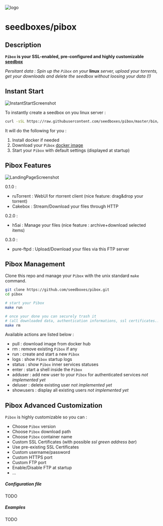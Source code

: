 ![logo](https://raw.githubusercontent.com/seedboxes/pibox/master/img/pibox.png)

# seedboxes/pibox

## Description

**`Pibox` is your SSL-enabled, pre-configured and highly customizable [seedbox](http://github.com/seedboxes/pibox)**

*Persitant data : Spin up the `Pibox` on your* **linux** *server, upload your torrents, get your downloads and delete the seedbox without loosing your data (!)*

## Instant Start

![InstantStartScreenshot](https://raw.githubusercontent.com/seedboxes/pibox/master/img/instantstart.png)

To instantly create a seedbox on you linux server :

```bash
curl -sSL https://raw.githubusercontent.com/seedboxes/pibox/master/bin/start | bash
```

It will do the following for you :

1. Install docker if needed
2. Download your `Pibox`  [docker image](https://registry.hub.docker.com/r/seedboxes/pibox)
3. Start your `Pibox` with default settings (displayed at startup)

## Pibox Features

![LandingPageScreenshot](https://raw.githubusercontent.com/seedboxes/pibox/master/img/httplandingpage.png)

0.1.0 :

* ruTorrent : WebUI for rtorrent client (nice feature: drag&drop your torrent)
* Cakebox : Stream/Download your files through HTTP

0.2.0 :

* h5ai : Manage your files (nice feature : archive+download selected items)

0.3.0 :

* pure-ftpd : Upload/Download your files via this FTP server

## Pibox Management

Clone this repo and manage your `Pibox` with the unix standard `make` command.

```bash
git clone https://github.com/seedboxes/pibox.git
cd pibox

# start your Pibox
make run

# once your done you can securely trash it
# (all downloaded data, authentication informations, ssl certificates... are kept and retrieved on next run)
make rm
```

Available actions are listed below :

* pull : download image from docker hub
* rm : remove existing `Pibox` if any
* run : create and start a new `Pibox`
* logs : show `Pibox` startup logs
* status : show `Pibox` inner services statuses
* enter : start a shell inside the `Pibox`
* adduser : add new user to your `Pibox` for authenticated services *not implemented yet*
* deluser : delete existing user *not implemented yet*
* showusers : display all existing users *not implemented yet*


## Pibox Advanced Customization

`Pibox` is highly customizable so you can :

* Choose `Pibox` version
* Choose `Pibox` download path
* Choose `Pibox` container name
* Custom SSL Certificates (with possible *ssl green address bar*)
* Use pre-existing SSL Certificates
* Custom username/password
* Custom HTTPS port
* Custom FTP port
* Enable/Disable FTP at startup
* ...

##### Configuration file

TODO

##### Examples

TODO


